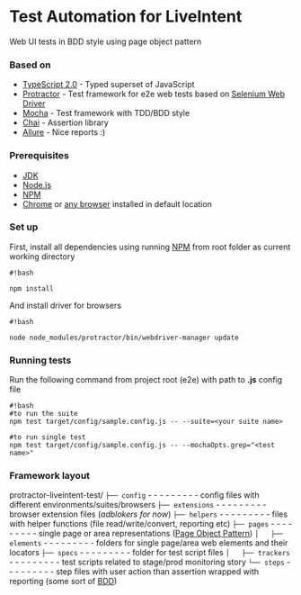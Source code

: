# Test Automation for LiveIntent #
Web UI tests in BDD style using page object pattern


### Based on ###

* [TypeScript 2.0](https://www.typescriptlang.org/) - Typed superset of JavaScript
* [Protractor](http://www.protractortest.org/) - Test framework for e2e web tests based on [Selenium Web Driver](http://www.seleniumhq.org/projects/webdriver/)
* [Mocha](https://mochajs.org/) - Test framework with TDD/BDD style
* [Chai](http://chaijs.com/) - Assertion library
* [Allure](http://allure.qatools.ru/) - Nice reports :)


### Prerequisites ###

* [JDK](http://www.oracle.com/technetwork/java/javase/downloads/index.html)
* [Node.js](https://nodejs.org/en/)
* [NPM](https://www.npmjs.com/)
* [Chrome](https://www.google.com/intl/en/chrome/browser/desktop/index.html) or [any browser](https://github.com/angular/protractor/blob/master/docs/browser-support.md) installed in default location

### Set up ###

First, install all dependencies using running [NPM](https://www.npmjs.com/) from root folder as current working directory

```
#!bash

npm install
```

And install driver for browsers

```
#!bash

node node_modules/protractor/bin/webdriver-manager update

```


### Running tests ###

Run the following command from project root (e2e) with path to **.js** config file

```
#!bash
#to run the suite
npm test target/config/sample.config.js -- --suite=<your suite name>

#to run single test
npm test target/config/sample.config.js -- --mochaOpts.grep="<test name>"
```


### Framework layout ###

protractor-liveintent-test/
```├── config``` - - - - - - - - - config files with different environments/suites/browsers
```├── extensions``` - - - - - - - - - browser extension files (*adblokers for now*)
```├── helpers``` - - - - - - - - - files with helper functions (file read/write/convert, reporting etc)
```├── pages``` - - - - - - - - - single page or area representations ([Page Object Pattern](http://docs.seleniumhq.org/docs/06_test_design_considerations.jsp#page-object-design-pattern))
```│   ├── elements``` - - - - - - - - - folders for single page/area web elements and their locators
```├── specs``` - - - - - - - - - folder for test script files
```│   ├── trackers``` - - - - - - - - - test scripts related to stage/prod monitoring story
```└── steps``` - - - - - - - - - step files with user action than assertion wrapped with reporting (some sort of [BDD](https://en.wikipedia.org/wiki/Behavior-driven_development))
